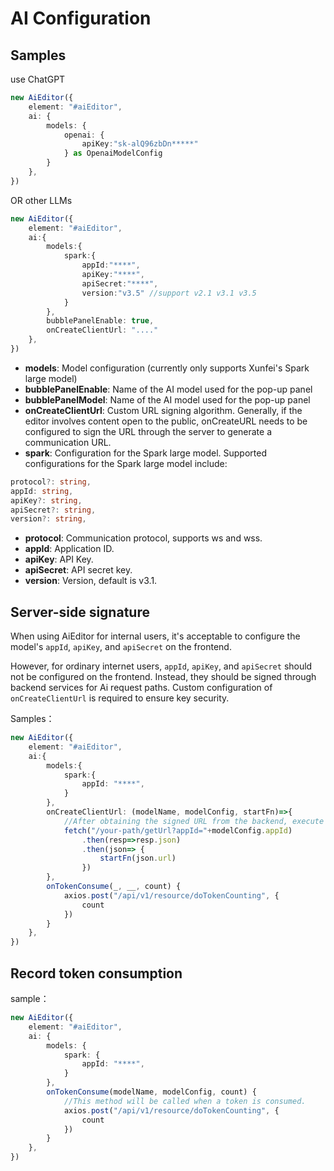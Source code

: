 # AI Configuration


## Samples

use ChatGPT

```ts
new AiEditor({
    element: "#aiEditor",
    ai: {
        models: {
            openai: {
                apiKey:"sk-alQ96zbDn*****"
            } as OpenaiModelConfig
        }
    },
})
```
OR other LLMs

```typescript
new AiEditor({
    element: "#aiEditor",
    ai:{
        models:{
            spark:{
                appId:"****",
                apiKey:"****",
                apiSecret:"****",
                version:"v3.5" //support v2.1 v3.1 v3.5
            }
        },
        bubblePanelEnable: true,
        onCreateClientUrl: "...."
    },
})
```

- **models**: Model configuration (currently only supports Xunfei's Spark large model)
- **bubblePanelEnable**: Name of the AI model used for the pop-up panel
- **bubblePanelModel**: Name of the AI model used for the pop-up panel
- **onCreateClientUrl**: Custom URL signing algorithm. Generally, if the editor involves content open to the public, onCreateURL needs to be configured to sign the URL through the server to generate a communication URL.
- **spark**: Configuration for the Spark large model. Supported configurations for the Spark large model include:


```typescript
protocol?: string,
appId: string,
apiKey?: string,
apiSecret?: string,
version?: string,
```

- **protocol**: Communication protocol, supports ws and wss.
- **appId**: Application ID.
- **apiKey**: API Key.
- **apiSecret**: API secret key.
- **version**: Version, default is v3.1.


## Server-side signature


When using AiEditor for internal users, it's acceptable to configure the model's `appId`, `apiKey`, and `apiSecret` on the frontend. 

However, for ordinary internet users, `appId`, `apiKey`, and `apiSecret` should not be configured on the frontend. Instead, they should be signed through backend services for Ai request paths. Custom configuration of `onCreateClientUrl` is required to ensure key security.


Samples：

```typescript
new AiEditor({
    element: "#aiEditor",
    ai:{
        models:{
            spark:{
                appId: "****",
            }
        },
        onCreateClientUrl: (modelName, modelConfig, startFn)=>{
            //After obtaining the signed URL from the backend, execute the startFn function and pass the URL as a parameter.
            fetch("/your-path/getUrl?appId="+modelConfig.appId)
                .then(resp=>resp.json)
                .then(json=> {
                    startFn(json.url)
                })
        },
        onTokenConsume(_, __, count) {
            axios.post("/api/v1/resource/doTokenCounting", {
                count
            })
        }
    },
})
```

## Record token consumption

sample：

```typescript
new AiEditor({
    element: "#aiEditor",
    ai: {
        models: {
            spark: {
                appId: "****",
            }
        },
        onTokenConsume(modelName, modelConfig, count) {
            //This method will be called when a token is consumed.
            axios.post("/api/v1/resource/doTokenCounting", {
                count
            })
        }
    },
})
```